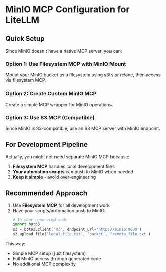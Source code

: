 # MinIO MCP Configuration for LiteLLM

## Quick Setup

Since MinIO doesn't have a native MCP server, you can:

### Option 1: Use Filesystem MCP with MinIO Mount
Mount your MinIO bucket as a filesystem using s3fs or rclone, then access via filesystem MCP.

### Option 2: Create Custom MinIO MCP
Create a simple MCP wrapper for MinIO operations.

### Option 3: Use S3 MCP (Compatible)
Since MinIO is S3-compatible, use an S3 MCP server with MinIO endpoint.

## For Development Pipeline

Actually, you might not need separate MinIO MCP because:

1. **Filesystem MCP** handles local development files
2. **Your automation scripts** can push to MinIO when needed
3. **Keep it simple** - avoid over-engineering

## Recommended Approach

1. Use **Filesystem MCP** for all development work
2. Have your scripts/automation push to MinIO:
   ```python
   # In your generated code
   import boto3
   s3 = boto3.client('s3', endpoint_url='http://minio:9000')
   s3.upload_file('local_file.txt', 'bucket', 'remote_file.txt')
   ```

This way:
- Simple MCP setup (just filesystem)
- Full MinIO access through generated code
- No additional MCP complexity